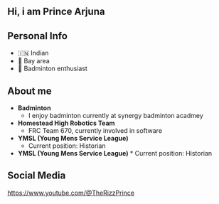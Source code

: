 ## Hi, i am Prince Arjuna

## Personal Info
-   🇮🇳 Indian
-   🌉 Bay area
-  🏸 Badminton enthusiast

## About me
  - **Badminton**
    * I enjoy badminton currently at synergy badminton acadmey
  - **Homestead High Robotics Team**
    * FRC Team 670, currently involved in software
  - **YMSL (Young Mens Service League)**
    * Current position: Historian
   - **YMSL (Young Mens Service League)**
    * Current position: Historian
    



## Social Media

https://www.youtube.com/@TheRizzPrince
    
  






  
  


<!--
**Prince-Arjuna/Prince-Arjuna** is a ✨ _special_ ✨ repository because its `README.md` (this file) appears on your GitHub profile.

Here are some ideas to get you started:

- 🔭 I’m currently working on ...
- 🌱 I’m currently learning ...
- 👯 I’m looking to collaborate on ...
- 🤔 I’m looking for help with ...
- 💬 Ask me about ...
- 📫 How to reach me: ...
- 😄 Pronouns: ...
- ⚡ Fun fact: ...
-->
